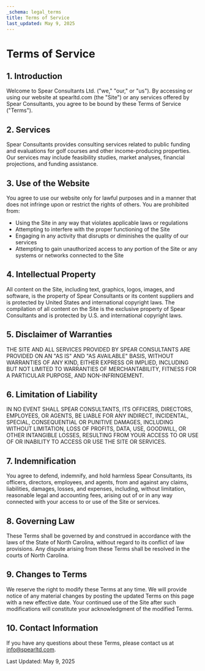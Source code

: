 ```yaml
---
_schema: legal_terms
title: Terms of Service
last_updated: May 9, 2025
---
```


# Terms of Service

## 1. Introduction

Welcome to Spear Consultants Ltd. ("we," "our," or "us"). By accessing or using our website at spearltd.com (the "Site") or any services offered by Spear Consultants, you agree to be bound by these Terms of Service ("Terms").

## 2. Services

Spear Consultants provides consulting services related to public funding and evaluations for golf courses and other income-producing properties. Our services may include feasibility studies, market analyses, financial projections, and funding assistance.

## 3. Use of the Website

You agree to use our website only for lawful purposes and in a manner that does not infringe upon or restrict the rights of others. You are prohibited from:

- Using the Site in any way that violates applicable laws or regulations
- Attempting to interfere with the proper functioning of the Site
- Engaging in any activity that disrupts or diminishes the quality of our services
- Attempting to gain unauthorized access to any portion of the Site or any systems or networks connected to the Site

## 4. Intellectual Property

All content on the Site, including text, graphics, logos, images, and software, is the property of Spear Consultants or its content suppliers and is protected by United States and international copyright laws. The compilation of all content on the Site is the exclusive property of Spear Consultants and is protected by U.S. and international copyright laws.

## 5. Disclaimer of Warranties

THE SITE AND ALL SERVICES PROVIDED BY SPEAR CONSULTANTS ARE PROVIDED ON AN "AS IS" AND "AS AVAILABLE" BASIS, WITHOUT WARRANTIES OF ANY KIND, EITHER EXPRESS OR IMPLIED, INCLUDING BUT NOT LIMITED TO WARRANTIES OF MERCHANTABILITY, FITNESS FOR A PARTICULAR PURPOSE, AND NON-INFRINGEMENT.

## 6. Limitation of Liability

IN NO EVENT SHALL SPEAR CONSULTANTS, ITS OFFICERS, DIRECTORS, EMPLOYEES, OR AGENTS, BE LIABLE FOR ANY INDIRECT, INCIDENTAL, SPECIAL, CONSEQUENTIAL OR PUNITIVE DAMAGES, INCLUDING WITHOUT LIMITATION, LOSS OF PROFITS, DATA, USE, GOODWILL, OR OTHER INTANGIBLE LOSSES, RESULTING FROM YOUR ACCESS TO OR USE OF OR INABILITY TO ACCESS OR USE THE SITE OR SERVICES.

## 7. Indemnification

You agree to defend, indemnify, and hold harmless Spear Consultants, its officers, directors, employees, and agents, from and against any claims, liabilities, damages, losses, and expenses, including, without limitation, reasonable legal and accounting fees, arising out of or in any way connected with your access to or use of the Site or services.

## 8. Governing Law

These Terms shall be governed by and construed in accordance with the laws of the State of North Carolina, without regard to its conflict of law provisions. Any dispute arising from these Terms shall be resolved in the courts of North Carolina.

## 9. Changes to Terms

We reserve the right to modify these Terms at any time. We will provide notice of any material changes by posting the updated Terms on this page with a new effective date. Your continued use of the Site after such modifications will constitute your acknowledgment of the modified Terms.

## 10. Contact Information

If you have any questions about these Terms, please contact us at info@spearltd.com.

Last Updated: May 9, 2025
